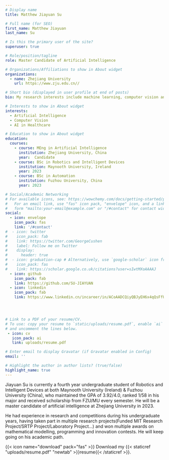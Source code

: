 ```yaml
---
# Display name
title: Matthew Jiayuan Su

# Full name (for SEO)
first_name: Matthew Jiayuan
last_name: Su

# Is this the primary user of the site?
superuser: true

# Role/position/tagline
role: Master Candidate of Artificial Intelligence

# Organizations/Affiliations to show in About widget
organizations:
  - name: Zhejiang University
    url: https://www.zju.edu.cn//

# Short bio (displayed in user profile at end of posts)
bio: My research interests include machine learning, computer vision and AI in healthcare.

# Interests to show in About widget
interests:
  - Artificial Intelligence
  - Computer Vision
  - AI in Healthcare

# Education to show in About widget
education:
  courses:
    - course: MEng in Artificial Intelligence
      institution: Zhejiang University, China
      year:  Candidate
    - course: BSc in Robotics and Intelligent Devices
      institution: Maynooth University, Ireland
      year: 2023
    - course: BSc in Automation
      institution: Fuzhou University, China
      year: 2023

# Social/Academic Networking
# For available icons, see: https://wowchemy.com/docs/getting-started/page-builder/#icons
#   For an email link, use "fas" icon pack, "envelope" icon, and a link in the
#   form "mailto:your-email@example.com" or "/#contact" for contact widget.
social:
  - icon: envelope
    icon_pack: fas
    link: '/#contact'
#  - icon: twitter
#    icon_pack: fab
#    link: https://twitter.com/GeorgeCushen
#    label: Follow me on Twitter
#    display:
#      header: true
#  - icon: graduation-cap # Alternatively, use `google-scholar` icon from `ai` icon pack
#    icon_pack: fas
#    link: https://scholar.google.co.uk/citations?user=sIwtMXoAAAAJ
  - icon: github
    icon_pack: fab
    link: https://github.com/SU-JIAYUAN
  - icon: linkedin
    icon_pack: fab
    link: https://www.linkedin.cn/incareer/in/ACoAADCQiyQBJyEH6x4qQsFfUZv8ZupPHc8K8ho




# Link to a PDF of your resume/CV.
# To use: copy your resume to `static/uploads/resume.pdf`, enable `ai` icons in `params.yaml`,
# and uncomment the lines below.
 - icon: cv
   icon_pack: ai
   link: uploads/resume.pdf

# Enter email to display Gravatar (if Gravatar enabled in Config)
email: ''

# Highlight the author in author lists? (true/false)
highlight_name: true
---
```


Jiayuan Su is currently a fourth year undergraduate student of Robotics and Intelligent Devices at both Maynooth University (Ireland) & Fuzhou University (China), who maintained the GPA of 3.92/4.0, ranked 1/58 in his major and received scholarship from FZU/MU every semester. He will be a master candidate of artificial intelligence at Zhejiang University in 2023. 

He had experience in research and competitions during his undergraduate years, having taken part in multiple research projects(Funded MIT Research Project/SRTP Project/Laboratory Project...) and won multiple awards on mathematical modelling, programming and innovation contests. He will keep going on his academic path.


{{< icon name="download" pack="fas" >}} Download my {{< staticref "uploads/resume.pdf" "newtab" >}}resume{{< /staticref >}}.

